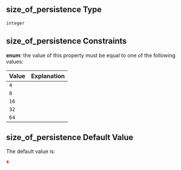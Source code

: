 ## size\_of\_persistence Type

`integer`

## size\_of\_persistence Constraints

**enum**: the value of this property must be equal to one of the following values:

| Value | Explanation |
| :---- | :---------- |
| `4`   |             |
| `8`   |             |
| `16`  |             |
| `32`  |             |
| `64`  |             |

## size\_of\_persistence Default Value

The default value is:

```json
4
```
